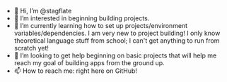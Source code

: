 - 👋 Hi, I’m @stagflate
- 👀 I’m interested in beginning building projects.
- 🌱 I’m currently learning how to set up projects/environment variables/dependencies. I am very new to project building! I only know theoretical language stuff from school; I can't get anything to run from scratch yet!
- 💞️ I’m looking to get help beginning on basic projects that will help me reach my goal of building apps from the ground up.
- 📫 How to reach me: right here on GitHub!

<!---
stagflate/stagflate is a ✨ special ✨ repository because its `README.md` (this file) appears on your GitHub profile.
You can click the Preview link to take a look at your changes.
--->
